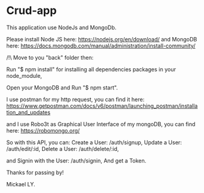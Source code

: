 # Crud-app

This application use NodeJs and MongoDb. 

Please install Node JS here: https://nodejs.org/en/download/ 
and MongoDB here: https://docs.mongodb.com/manual/administration/install-community/


/!\ Move to you "back" folder then:

Run "$ npm install" for installing all dependencies packages in your node_module,

Open your MongoDB and Run "$ npm start".

I use postman for my http request, you can find it here: https://www.getpostman.com/docs/v6/postman/launching_postman/installation_and_updates 

and I use Robo3t as Graphical User Interface of my mongoDB, you can find here: https://robomongo.org/


So with this API, you can: 
Create a User: /auth/signup, 
Update a User: /auth/edit/:id, 
Delete a User: /auth/delete/:id,

and 
Signin with the User: /auth/signin, 
And get a Token.

Thanks for passing by!

Mickael LY.

